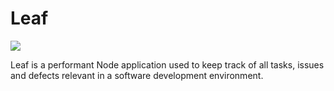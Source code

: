 Leaf
============

![](https://travis-ci.org/chrisharrington/Leaf.svg)

Leaf is a performant Node application used to keep track of all tasks, issues and defects relevant in a software development environment.

